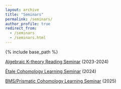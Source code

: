 ```yaml
---
layout: archive
title: "Seminars"
permalink: /seminars/
author_profile: true
redirect_from:
  - /seminars
  - /seminars.html
---
```

{% include base_path %}

[Algebraic K-theory Reading Seminar](https://jiantongliu.github.io/seminars/597K/) (2023-2024)

[Étale Cohomology Learning Seminar](https://jiantongliu.github.io/seminars/etaleSu24/) (2024)

[BMS/Prismatic Cohomology Learning Seminar](https://jiantongliu.github.io/seminars/BMSPrisFa25) (2025)
